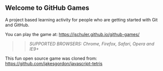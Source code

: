 ## Welcome to GitHub Games

A project based learning activity for people who are getting started with Git and GitHub.

You can play the game at: https://jschuler.github.io/github-games/

>> _*SUPPORTED BROWSERS*: Chrome, Firefox, Safari, Opera and IE9+_

This fun open source game was cloned from: https://github.com/jakesgordon/javascript-tetris
